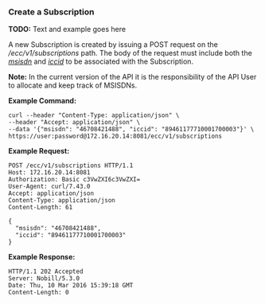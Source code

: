 ### Create a Subscription

__TODO:__ Text and example goes here

A new Subscription is created by issuing a POST request on the _/ecc/v1/subscriptions_ path. The body of the request must include both the _[msisdn](parameters.md#msisdn)_ and _[iccid](parameters.md#iccid)_ to be associated with the Subscription.

__Note:__ In the current version of the API it is the responsibility of the API User to allocate and keep track of MSISDNs. 

__Example Command:__
```
curl --header "Content-Type: application/json" \
--header "Accept: application/json" \
--data '{"msisdn": "46708421488", "iccid": "89461177710001700003"}' \
https://user:password@172.16.20.14:8081/ecc/v1/subscriptions
```

__Example Request:__
```
POST /ecc/v1/subscriptions HTTP/1.1
Host: 172.16.20.14:8081
Authorization: Basic c3VwZXI6c3VwZXI=
User-Agent: curl/7.43.0
Accept: application/json
Content-Type: application/json
Content-Length: 61

{
  "msisdn": "46708421488",
  "iccid": "89461177710001700003"
}
```

__Example Response:__
```
HTTP/1.1 202 Accepted
Server: Nobill/5.3.0
Date: Thu, 10 Mar 2016 15:39:18 GMT
Content-Length: 0
```

